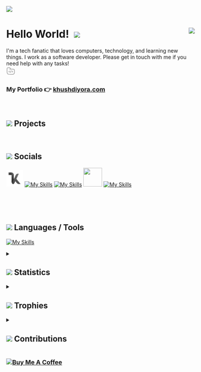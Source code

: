 [![](https://github.com/khushdiyora/khushdiyora/assets/64796509/91f50587-e41b-4afa-88c6-fba6e62919ce)](https://khushdiyora.com)
<br>

# Hello World! &nbsp;<img src="https://github.com/khushdiyora/khushdiyora/assets/64796509/710e2c34-fb64-46db-8bbf-450c00dabe70" width=40px>  <img src="https://komarev.com/ghpvc/?username=khushdiyora&color=00bbff&style=flat-square&abbreviated=true" align="right" height="30px">

I'm a tech fanatic that loves computers, technology, and learning new things. I work as a software developer.
Please get in touch with me if you need help with any tasks!
<br>
<svg xmlns="http://www.w3.org/2000/svg" viewBox="0 0 24 24" width="24" height="24" color="#9b9b9b" fill="none">
    <path d="M9 7H16.75C18.8567 7 19.91 7 20.6667 7.50559C20.9943 7.72447 21.2755 8.00572 21.4944 8.33329C22 9.08996 22 10.1433 22 12.25C22 15.7612 22 17.5167 21.1573 18.7779C20.7926 19.3238 20.3238 19.7926 19.7779 20.1573C18.5167 21 16.7612 21 13.25 21H12C7.28595 21 4.92893 21 3.46447 19.5355C2 18.0711 2 15.714 2 11V7.94427C2 6.1278 2 5.21956 2.38032 4.53806C2.65142 4.05227 3.05227 3.65142 3.53806 3.38032C4.21956 3 5.1278 3 6.94427 3C8.10802 3 8.6899 3 9.19926 3.19101C10.3622 3.62712 10.8418 4.68358 11.3666 5.73313L12 7" stroke="currentColor" stroke-width="1.5" stroke-linecap="round" />
    <path d="M15.5 12L16.4199 12.7929C16.8066 13.1262 17 13.2929 17 13.5C17 13.7071 16.8066 13.8738 16.4199 14.2071L15.5 15" stroke="currentColor" stroke-width="1.5" stroke-linecap="round" stroke-linejoin="round" />
    <path d="M8.5 12L7.58009 12.7929C7.19337 13.1262 7 13.2929 7 13.5C7 13.7071 7.19336 13.8738 7.58009 14.2071L8.5 15" stroke="currentColor" stroke-width="1.5" stroke-linecap="round" stroke-linejoin="round" />
    <path d="M13 11L11 16" stroke="currentColor" stroke-width="1.5" stroke-linecap="round" stroke-linejoin="round" />
</svg>
### My Portfolio 👉 [khushdiyora.com](https://khushdiyora.netlify.app)

<br>

## <img height="25px" src="https://github.com/user-attachments/assets/8239fae7-d395-44bf-98bb-410d9532df56" /> Projects
<br>

## <img height="25px" src="https://github.com/user-attachments/assets/5d61e046-1ffc-4c58-916f-d2652b4388d3" /> Socials

<p>

<a href="https://khushdiyora.netlify.app"><img  height="45px" width="45px" src="https://github.com/khushdiyora/khushdiyora/blob/main/assets/khush.png" /></a>
[![My Skills](https://skillicons.dev/icons?i=linkedin&theme=dark)](https://linkedin.com/in/khushdiyora)
[![My Skills](https://skillicons.dev/icons?i=twitter&theme=dark)](https://twitter.com/khushh_d)
<a href="https://behance.net/khushdiyora"><img  height="50px" width="50px" src="https://github.com/user-attachments/assets/e555219a-6fba-4ecc-9d59-dcff7b44f770" /></a>
[![My Skills](https://skillicons.dev/icons?i=instagram&theme=dark)](https://instagram.com/khushh.d)
<br>
<br>
<br>

</p>

<br>

## <img height="25px" src="https://github.com/user-attachments/assets/ac26f7eb-e133-4343-8afb-cb0cd2fda676" /> Languages / Tools

[![My Skills](https://skillicons.dev/icons?i=python,java,androidstudio,js,ts,react,nextjs,express,nodejs,flask,fastapi,mysql,mongodb,sqlite,vite,tailwind,supabase,firebase,git,html,css,php,vercel,ubuntu,linux,vscode,idea,pycharm,vercel,postman&theme=dark)](https://skillicons.dev)

 
<details>
<summary>
<h2> <img height="25px" src="https://github.com/user-attachments/assets/78315be5-b451-49f6-b188-ce8c7d0576d9" /> Statistics </h2>
</summary>
<img alt="Khush's Profile Summary!" src="https://github-profile-summary-cards.vercel.app/api/cards/profile-details?username=khushdiyora&theme=transparent" height="190px"/><img src="https://github-profile-summary-cards.vercel.app/api/cards/productive-time?username=khushdiyora&theme=transparent&utcOffset=5.3" height="200px">

<a href="https://github.com/DenverCoder1/github-readme-streak-stats"><img alt="Aryan's Streak Stats" src="https://streak-stats.demolab.com?user=khushdiyora&theme=highcontrast&date_format=j%20M%5B%20Y%5D&card_width=470&background=transparent" height="150px"/></a><img alt="Aryan's Github Stats" src="https://github-readme-stats-9e4w.vercel.app/api?username=khushdiyora&show_icons=true&theme=dark&bg_color=00000000" height="150px"/><img alt="Aryan's Top Languages" src="https://github-readme-stats-9e4w.vercel.app/api/top-langs/?username=khushdiyora&layout=compact&theme=dark&exclude_repo=github-readme-stats&bg_color=00000000" height="150px"/></a>
 </details>

<details>
<summary>
<h2> <img height="25px" src="https://github.com/user-attachments/assets/8c965d23-5da2-4929-a71f-50c03d688cb4" /> Trophies </h2>
</summary>
<img alt="Aryan's Trophies" src="https://github-profile-trophy.vercel.app/?username=khushdiyora&theme=darkhub&column=9&no-frame=true&no-bg=true" />
</details>

<details>
<summary>
    
<h2> <img height="25px" src="https://github.com/user-attachments/assets/772260f4-103d-42b0-b697-e5258d7d36e6" /> Contributions </h2>
</summary>
  
![](https://github-readme-activity-graph.vercel.app/graph?username=khushdiyora&bg_color=transparent&line=00BBFF&point=fff&area=true&area_color=00bbff&title_color=fff&color=00bbff)
<a href="https://green-wall.leoku.dev/api/og/share/khushdiyora"><img src="https://green-wall.leoku.dev/api/og/share/khushdiyora"/></a>
</details>

### <a href="https://www.buymeacoffee.com/khushdiyora" target="_blank"><img src="https://cdn.buymeacoffee.com/buttons/v2/default-yellow.png" alt="Buy Me A Coffee" style="height: 40px" ></a>
